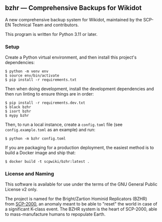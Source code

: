 ## bzhr &mdash; Comprehensive Backups for Wikidot

A new comprehensive backup system for Wikidot, maintained by the SCP-EN Technical Team and contributors.

This program is written for Python 3.11 or later.

### Setup

Create a Python virtual environment, and then install this project's dependencies:

```
$ python -m venv env
$ source env/bin/activate
$ pip install -r requirements.txt
```

Then when doing development, install the development dependencies and then run linting to ensure things are in order:

```
$ pip install -r requirements.dev.txt
$ black bzhr
$ isort bzhr
$ mypy bzhr
```

Then, to run a local instance, create a `config.toml` file (see `config.example.toml` as an example) and run:

```
$ python -m bzhr config.toml
```

If you are packaging for a production deployment, the easiest method is to build a Docker image and ship that:

```
$ docker build -t scpwiki/bzhr:latest .
```

### License and Naming

This software is available for use under the terms of the GNU General Public License v2 only.

The project is named for the Bright/Zartion Hominid Replicators (BZHR) from [SCP-2000](https://scpwiki.com/scp-2000), an anomaly meant to be able to "reset" the world in case of a significant K-class event. The BZHR system is the heart of SCP-2000, able to mass-manufacture humans to repopulate Earth.
